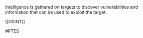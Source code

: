 
Intelligence is gathered on targets to discover vulnerabilities and information that can be used to exploit the target.

[[OSINT]]

#PTES